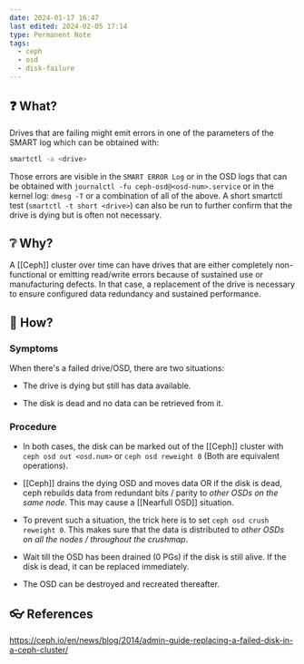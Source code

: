 ```yaml
---
date: 2024-01-17 16:47
last edited: 2024-02-05 17:14
type: Permanent Note
tags:
  - ceph
  - osd
  - disk-failure
---
```

## ❓ What?

Drives that are failing might emit errors in one of the parameters of the SMART log which can be obtained with: 
```bash
smartctl -a <drive>
```
Those errors are visible in the `SMART ERROR Log` or in the OSD logs that can be obtained with `journalctl -fu ceph-osd@<osd-num>.service` or in the kernel log: `dmesg -T` or a combination of all of the above. A short smartctl test (`smartctl -t short <drive>`) can also be run to further confirm that the drive is dying but is often not necessary.

## ❔ Why?

A [[Ceph]] cluster over time can have drives that are either completely non-functional or emitting read/write errors because of sustained use or manufacturing defects. In that case, a replacement of the drive is necessary to ensure configured data redundancy and sustained performance. 

## 🎤 How?

### Symptoms

When there's a failed drive/OSD, there are two situations:

- The drive is dying but still has data available.

- The disk is dead and no data can be retrieved from it.

### Procedure

- In both cases, the disk can be marked out of the [[Ceph]] cluster with `ceph osd out <osd.num>` or `ceph osd reweight 0` (Both are equivalent operations).

- [[Ceph]] drains the dying OSD and moves data OR if the disk is dead, ceph rebuilds data from redundant bits / parity to _other OSDs on the same node_. This may cause a [[Nearfull OSD]] situation.
 
- To prevent such a situation, the trick here is to set `ceph osd crush reweight 0`. This makes sure that the data is distributed to _other OSDs on all the nodes / throughout the crushmap_.

- Wait till the OSD has been drained (0 PGs) if the disk is still alive. If the disk is dead, it can be replaced immediately.

- The OSD can be destroyed and recreated thereafter.

## 👓 References

https://ceph.io/en/news/blog/2014/admin-guide-replacing-a-failed-disk-in-a-ceph-cluster/

